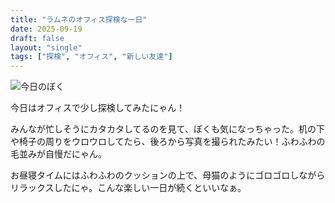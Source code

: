 ```yaml
---
title: "ラムネのオフィス探検な一日"
date: 2025-09-19
draft: false
layout: "single"
tags: ["探検", "オフィス", "新しい友達"]
---
```


![今日のぼく](/images/cat-2025-09-19T12-36-24.jpg)

今日はオフィスで少し探検してみたにゃん！

みんなが忙しそうにカタカタしてるのを見て、ぼくも気になっちゃった。机の下や椅子の周りをウロウロしてたら、後ろから写真を撮られたみたい！ふわふわの毛並みが自慢だにゃん。

お昼寝タイムにはふわふわのクッションの上で、母猫のようにゴロゴロしながらリラックスしたにゃ。こんな楽しい一日が続くといいなぁ。

